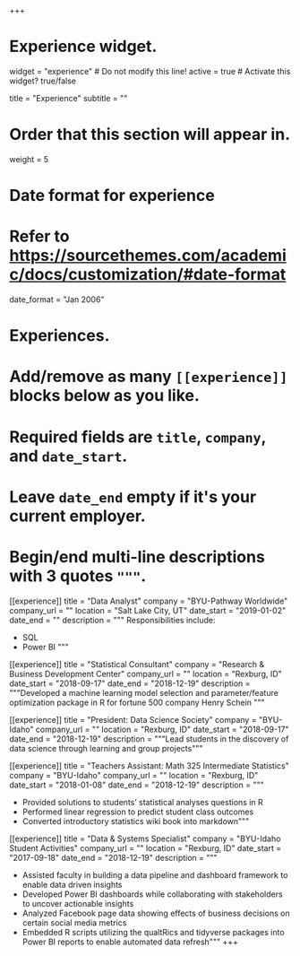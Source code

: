 +++
# Experience widget.
widget = "experience"  # Do not modify this line!
active = true  # Activate this widget? true/false

title = "Experience"
subtitle = ""

# Order that this section will appear in.
weight = 5

# Date format for experience
#   Refer to https://sourcethemes.com/academic/docs/customization/#date-format
date_format = "Jan 2006"

# Experiences.
#   Add/remove as many `[[experience]]` blocks below as you like.
#   Required fields are `title`, `company`, and `date_start`.
#   Leave `date_end` empty if it's your current employer.
#   Begin/end multi-line descriptions with 3 quotes `"""`.
[[experience]]
  title = "Data Analyst"
  company = "BYU-Pathway Worldwide"
  company_url = ""
  location = "Salt Lake City, UT"
  date_start = "2019-01-02"
  date_end = ""
  description = """
  Responsibilities include:
  
  * SQL
  * Power BI
  """

[[experience]]
  title = "Statistical Consultant"
  company = "Research & Business Development Center"
  company_url = ""
  location = "Rexburg, ID"
  date_start = "2018-09-17"
  date_end = "2018-12-19"
  description = """Developed a machine learning model selection and parameter/feature optimization package in R for fortune 500 company Henry Schein """

[[experience]]
  title = "President: Data Science Society"
  company = "BYU-Idaho"
  company_url = ""
  location = "Rexburg, ID"
  date_start = "2018-09-17"
  date_end = "2018-12-19"
  description = """Lead students in the discovery of data science through learning and group projects"""
  
[[experience]]
  title = "Teachers Assistant:  Math 325 Intermediate Statistics"
  company = "BYU-Idaho"
  company_url = ""
  location = "Rexburg, ID"
  date_start = "2018-01-08"
  date_end = "2018-12-19"
  description = """
  * Provided solutions to students’ statistical analyses questions in R
  * Performed linear regression to predict student class outcomes 
  * Converted introductory statistics wiki book into markdown"""

[[experience]]
  title = "Data & Systems Specialist"
  company = "BYU-Idaho Student Activities"
  company_url = ""
  location = "Rexburg, ID"
  date_start = "2017-09-18"
  date_end = "2018-12-19"
  description = """
  * Assisted faculty in building a data pipeline and dashboard framework to enable data driven insights
  * Developed Power BI dashboards while collaborating with stakeholders to uncover actionable insights
  * Analyzed Facebook page data showing effects of business decisions on certain social media metrics
  * Embedded  R scripts utilizing the qualtRics and tidyverse packages into Power BI reports to enable automated data refresh"""
+++
